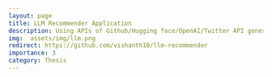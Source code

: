 ```yaml
---
layout: page
title: LLM Recommender Application
description: Using APIs of Github/Hugging face/OpenAI/Twitter API generated structure DB with text embedding for recommending the appropriate LLM for the user prompt using vectore search
img:  assets/img/llm.png
redirect: https://github.com/vishanth10/llm-recommender
importance: 3
category: Thesis
---
```


